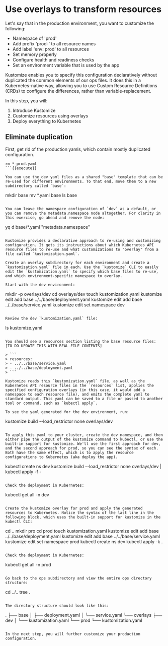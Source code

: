 # Use overlays to transform resources

Let's say that in the production environment, you want to customize the following:

- Namespace of 'prod'
- Add prefix 'prod-' to all resource names
- Add label 'env: prod' to all resources
- Set memory properly
- Configure health and readiness checks
- Set an environment variable that is used by the app

Kustomize enables you to specify this configuration declaratively without duplicated the common elements of our ops files. It does this in a Kubernetes-native way, allowing you to use Custom Resource Definitions (CRDs) to configure the differences, rather than variable-replacement.

In this step, you will:
1. Introduce Kustomize
2. Customize resources using overlays
3. Deploy everything to Kubernetes

## Eliminate duplication

First, get rid of the production yamls, which contain mostly duplicated configuration.

```
rm *-prod.yaml
```{{execute}}

You can use the dev yaml files as a shared "base" template that can be re-used for different environments. To that end, move them to a new subdirectory called `base`:

```
mkdir base
mv *.yaml base
ls base
```{{execute}}

You can leave the namespace configuration of `dev` as a default, or you can remove the metadata.namespace node altogether. For clarity in this exercise, go ahead and remove the node:

```
yq d base/*.yaml "metadata.namespace" 
```{{execute}}

Kustomize provides a declarative approach to re-using and customizing configuration. It gets its instructions about which Kubernetes API resource files to re-use and what customizations to "overlay" from a file called `kustomization.yaml`.

Create an overlay subdirectory for each environment and create a `kustomization.yaml` file in each. Use the `kustomize` CLI to easily edit the `kustomization.yaml` to specify which base files to re-use, and which environment-specific namespace to overlay.

Start with the dev environment:

```
mkdir -p overlays/dev
cd overlays/dev
touch kustomization.yaml
kustomize edit add base ../../base/deployment.yaml
kustomize edit add base ../../base/service.yaml
kustomize edit set namespace dev
```{{execute}}

Review the dev `kustomization.yaml` file:

```
ls kustomize.yaml
```{{execute}}

You should see a resources section listing the base resource files: [TO DO UPDATE THIS WITH REAL FILE CONTENTS]
               
> ```
> resources:
> - ../../base/service.yaml
> - ../../base/deployment.yaml
> ```

Kustomize reads this `kustomization.yaml` file, as well as the Kubernetes API resource files in the `resources` list, applies the specified configuration overlays (in this case, it would add a namespace to each resource file), and emits the complete yaml to standard output. This yaml can be saved to a file or passed to another tool or command, such as `kubectl apply`.

To see the yaml generated for the dev environment, run:

```
kustomize build --load_restrictor none overlays/dev
```{{execute}}

To apply this yaml to your cluster, create the dev namespace, and then either pipe the output of the kustomize command to kubectl, or use the built-in support for kustomize. We'll use the first approach for dev, and the second approach for prod, so you can see the syntax of each. Both have the same effect, which is to apply the resource configurations to Kubernetes (aka deploy the app).

```
kubectl create ns dev
kustomize build --load_restrictor none overlays/dev | kubectl apply -f -
```{{execute}}

Check the deployment in Kubernetes:

```
kubectl get all -n dev
```{{execute}}

Create the kustomize overlay for prod and apply the generated resources to Kubernetes. Notice the syntax of the last line in the following block, which uses the built-in support for kustomize in the kubectl CLI:

```
cd ..
mkdir pro
cd prod
touch kustomization.yaml
kustomize edit add base ../../base/deployment.yaml
kustomize edit add base ../../base/service.yaml
kustomize edit set namespace prod
kubectl create ns dev
kubectl apply -k .
```{{execute}}

Check the deployment in Kubernetes:

```
kubectl get all -n prod
```{{execute}}

Go back to the ops subdirectory and view the entire ops directory structure:

```
cd ../..
tree .
```{{execute}}

The directory structure should look like this:

```
.
├── base
│   ├── deployment.yaml
│   └── service.yaml
└── overlays
    ├── dev
    │   └── kustomization.yaml
    └── prod
        └── kustomization.yaml
```

In the next step, you will further customize your production configuration.